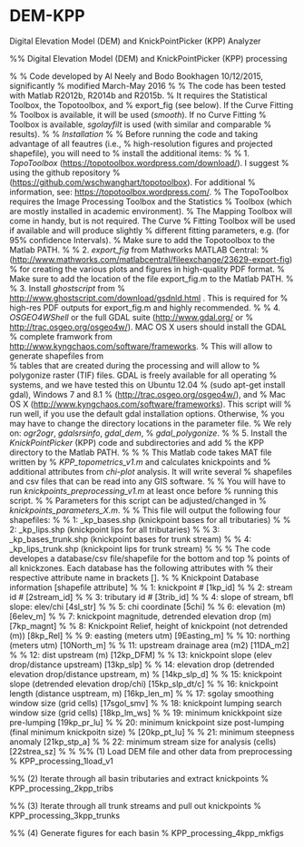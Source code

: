 # DEM-KPP
Digital Elevation Model (DEM) and KnickPointPicker (KPP) Analyzer

%% Digital Elevation Model (DEM) and KnickPointPicker (KPP) processing

%
% Code developed by Al Neely and Bodo Bookhagen 10/12/2015, significantly
% modified March-May 2016
%
% The code has been tested with Matlab R2012b, R2014b and R2015b. 
% It requires the Statistical Toolbox, the Topotoolbox, and 
% export_fig (see below). If the Curve Fitting 
% Toolbox is available, it will be used (_smooth_). If no Curve Fitting 
% Toolbox is available, _sgolayfilt_ is used (with similar and comparable 
% results).
%
% *Installation*
% 
% Before running the code and taking advantage of all feautres (i.e.,
% high-resolution figures and projected shapefile), you will need to
% install the additional items:
%
% 1. _TopoToolbox_ (https://topotoolbox.wordpress.com/download/). I suggest
% using the github repository
% (https://github.com/wschwanghart/topotoolbox). For additional
% information, see: https://topotoolbox.wordpress.com/.
% The TopoToolbox requires the Image Processing Toolbox and the Statistics
% Toolbox (which are mostly installed in academic environment). 
% The Mapping Toolbox will come in handy, but is not required. The Curve 
% Fitting Toolbox will be used if available and will produce slightly
% different fitting parameters, e.g. (for 95% confidence Intervals).
% Make sure to add the Topotoolbox to the Matlab PATH.
%
% 2. _export_fig_ from Mathworks MATLAB Central:
% (http://www.mathworks.com/matlabcentral/fileexchange/23629-export-fig)
% for creating the various plots and figures in high-quality PDF format.
% Make sure to add the location of the file export_fig.m to the Matlab PATH.
%
% 3. Install _ghostscript_ from
% http://www.ghostscript.com/download/gsdnld.html . This is required for 
% high-res PDF outputs for export_fig.m and highly recommended.
%
% 4. _OSGEO4WShell_ or the full GDAL suite (http://www.gdal.org/ or 
% http://trac.osgeo.org/osgeo4w/). MAC OS X users should install the GDAL 
% complete framwork from http://www.kyngchaos.com/software/frameworks. 
% This will allow to generate shapefiles from  
% tables that are created during the processing and will allow to
% polygonize raster (TIF) files. GDAL is freely available for all operating
% systems, and we have tested this on Ubuntu 12.04
% (sudo apt-get install gdal), Windows 7 and 8.1 
% (http://trac.osgeo.org/osgeo4w/), and
% Mac OS X (http://www.kyngchaos.com/software/frameworks). This script will
% run well, if you use the default gdal installation options. Otherwise,
% you may have to change the directory locations in the parameter file.
% We rely on: _ogr2ogr_, _gdalsrsinfo_, _gdal_dem_,
% _gdal_polygonize_.
%
% 5. Install the _KnickPointPicker_ (KPP) code and subdirectories and add
% the KPP directory to the Matlab PATH.
%
%
% This Matlab code takes MAT file written by
% _KPP_topometrics_v1.m_ and calculates knickpoints and
% additional attributes from _chi-plot_ analysis. It will write several
% shapefiles and csv files that can be read into any GIS software.
%
% You will have to run _knickpoints_preprocessing_v1.m_ at least once before
% running this script.
%
% Parameters for this script can be adjusted/changed in
% _knickpoints_parameters_X.m_.
%
% This file will output the following four shapefiles:
%
% 1: <filename>_kp_bases.shp (knickpoint bases for all tributaries)
%
% 2: <filename>_kp_lips.shp (knickpoint lips for all tributaries)
%
% 3: <filename>_kp_bases_trunk.shp (knickpoint bases for trunk stream)
%
% 4: <filename>_kp_lips_trunk.shp (knickpoint lips for trunk stream)
%
%
% The code developes a database/csv file/shapefile for the bottom and top
% points of all knickzones. Each database has the following attributes with
% their respective attribute name in brackets [].
%
% Knickpoint Database information [shapefile attribute]
%
% 1: knickpoint # [1kp_id]
%
% 2: stream id # [2stream_id]
%
% 3: tributary id # [3trib_id]
%
% 4: slope of stream, bfl slope: elev/chi [4sl_str]
%
% 5: chi coordinate [5chi]
%
% 6: elevation (m) [6elev_m]
%
% 7: knickpoint magnitude, detrended elevation drop (m) [7kp_magnt]
%
% 8: Knickpoint Relief, height of knickpoint (not detrended (m)) [8kp_Rel]
%
% 9: easting (meters utm) [9Easting_m]
%
% 10: northing (meters utm) [10North_m]
%
% 11: upstream drainage area (m2) [11DA_m2]
%
% 12: dist upstream (m) [12kp_DFM]
%
% 13: knickpoint slope (elev drop/distance upstream) [13kp_slp]
%
% 14: elevation drop (detrended elevation drop/distance upstream, m)
% [14kp_slp_d]
%
% 15: knickpoint slope (detrended elevation drop/chi) [15kp_slp_dt/c]
%
% 16: knickpoint length (distance usptream, m) [16kp_len_m]
%
% 17: sgolay smoothing window size (grid cells) [17sgol_smv]
%
% 18: knickpoint lumping search window size (grid cells) [18kp_lm_ws]
%
% 19: minimum knickkpoint size pre-lumping [19kp_pr_lu]
%
% 20: minimum knickpoint size post-lumping (final minimum knickpoitn size)
% [20kp_pt_lu]
%
% 21: minimum steepness anomaly [21kp_stp_a]
%
% 22: minimum stream size for analysis (cells) [22strea_sz]
%
%
%% (1) Load DEM file and other data from preprocessing
%
KPP_processing_1load_v1

%% (2) Iterate through all basin tributaries and extract knickpoints
%
KPP_processing_2kpp_tribs

%% (3) Iterate through all trunk streams and pull out knickpoints
%
KPP_processing_3kpp_trunks

%% (4) Generate figures for each basin
%
KPP_processing_4kpp_mkfigs
